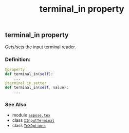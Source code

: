 ﻿---
title: terminal_in property
second_title: Aspose.TeX for Python via .NET API References
description: 
type: docs
weight: 170
url: /python-net/aspose.tex/texoptions/terminal_in/
is_root: false
---

## terminal_in property


Gets/sets the input terminal reader.
### Definition:
```python
@property
def terminal_in(self):
    ...
@terminal_in.setter
def terminal_in(self, value):
    ...
```

### See Also
* module [`aspose.tex`](../../)
* class [`IInputTerminal`](/tex/python-net/aspose.tex.io/iinputterminal)
* class [`TeXOptions`](/tex/python-net/aspose.tex/texoptions)
